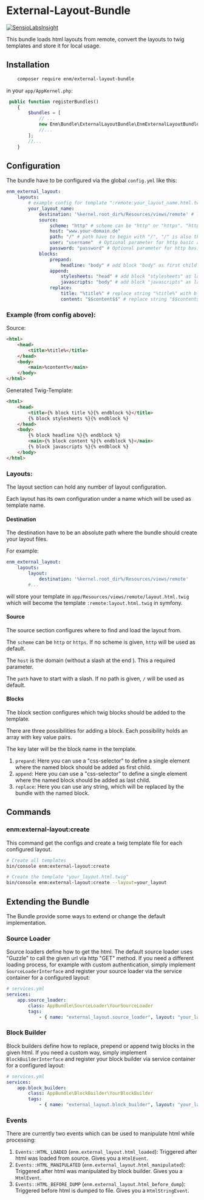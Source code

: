 External-Layout-Bundle
======================
[![SensioLabsInsight](https://insight.sensiolabs.com/projects/b6266ec0-d13c-4558-8c74-772f97c18da6/mini.png)](https://insight.sensiolabs.com/projects/b6266ec0-d13c-4558-8c74-772f97c18da6)

This bundle loads html layouts from remote, convert the layouts to twig templates and store it for local usage.

## Installation

```sh
    composer require enm/external-layout-bundle
```

in your `app/AppKernel.php`:

```php
 public function registerBundles()
    {
        $bundles = [
            // ...
            new Enm\Bundle\ExternalLayoutBundle\EnmExternalLayoutBundle(),
            //...
        ];
        //...
    }
```

## Configuration
The bundle have to be configured via the global `config.yml` like this:

```yml 
enm_external_layout:
    layouts:
        # example config for template ":remote:your_layout_name.html.twig"
        your_layout_name:
            destination: '%kernel.root_dir%/Resources/views/remote' # location where your template will be created
            source:
                scheme: "http" # scheme can be "http" or "https". "http" is the default
                host: "www.your-domain.de"
                path: "/" # path have to begin with "/", "/" is also the default
                user: "username"  # Optional parameter for http basic auth, can not be empty if defined  
                password: "password" # Optional parameter for http basic auth 
            blocks:
                prepand:
                    headline: "body" # add block "body" as first child of html element "headline"
                append:
                    stylesheets: "head" # add block "stylesheets" as last child of html element "head"
                    javascripts: "body" # add block "javascripts" as last child of html element "body"
                replace:
                    title: "%title%" # replace string "%title%" with block "title"
                    content: "$$content$$" # replace string "$$content$$" with block "content"
```

### Example (from config above):
Source:

```html
<html>
    <head>
        <title>%title%</title>
    </head>
    <body>
        <main>%content%</main>
    </body>
</html>
```

Generated Twig-Template:

```html
<html>
    <head>
        <title>{% block title %}{% endblock %}</title>
        {% block stylesheets %}{% endblock %}
    </head>
    <body>
        {% block headline %}{% endblock %}
        <main>{% block content %}{% endblock %}</main>
        {% block javascripts %}{% endblock %}
    </body>
</html>
```

### Layouts:
The layout section can hold any number of layout configuration.

Each layout has its own configuration under a name which will be used as template name.

#### Destination
The destination have to be an absolute path where the bundle should create your layout files.

For example: 

```yml
enm_external_layout:
    layouts:
        layout:
            destination: '%kernel.root_dir%/Resources/views/remote'
        #...
```

will store your template in `app/Resources/views/remote/layout.html.twig` which will become the template `:remote:layout.html.twig` in symfony.

#### Source
The source section configures where to find and load the layout from.

The `scheme` can be `http` or `https`. If no scheme is given, `http` will be used as default.

The `host` is the domain (without a slash at the end ). This a required parameter.

The `path` have to start with a slash. If no path is given, `/` will be used as default.

#### Blocks
The block section configures which twig blocks should be added to the template.

There are three possibilities for adding a block. Each possibility holds an array with key value pairs.

The key later will be the block name in the template.

1. `prepand`: Here you can use a "css-selector" to define a single element where the named block should be added as first child.
1. `append`: Here you can use a "css-selector" to define a single element where the named block should be added as last child.
1. `replace`: Here you can use any string, which will be replaced by the bundle with the named block.

## Commands
### enm:external-layout:create
This command get the configs and create a twig template file for each configured layout.

```sh
# Create all templates
bin/console enm:external-layout:create

# Create the template "your_layout.html.twig"
bin/console enm:external-layout:create --layout=your_layout
```

## Extending the Bundle
The Bundle provide some ways to extend or change the default implementation.

### Source Loader
Source loaders define how to get the html. The default source loader uses "Guzzle" to call the given url via http "GET" method.
If you need a different loading process, for example with custom authentication, simply implement `SourceLoaderInterface` and register 
your source loader via the service container for a configured layout:

```yml
# services.yml
services:
    app.source_loader:
        class: AppBundle\SourceLoader\YourSourceLoader
        tags:
            - { name: "external_layout.source_loader", layout: "your_layout" }
```

### Block Builder
Block builders define how to replace, prepend or append twig blocks in the given html. If you need a custom way, simply
implement `BlockBuilderInterface` and register your block builder via service container for a configured layout:

```yml
# services.yml
services:
    app.block_builder:
        class: AppBundle\BlockBuilder\YourBlockBuilder
        tags:
            - { name: "external_layout.block_builder", layout: "your_layout" }
```

### Events
There are currently two events which can be used to manipulate html while processing:
1. `Events::HTML_LOADED` (`enm.external_layout.html_loaded`): Triggered after html was loaded from source. Gives you a `HtmlEvent`.
1. `Events::HTML_MANIPULATED` (`enm.external_layout.html_manipulated`): Triggered after html was manipulated by block builder. Gives you a `HtmlEvent`.
1. `Events::HTML_BEFORE_DUMP` (`enm.external_layout.html_before_dump`): Triggered before html is dumped to file. Gives you a `HtmlStringEvent`.
